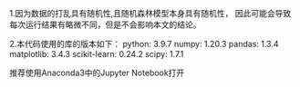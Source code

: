 1.因为数据的打乱具有随机性,且随机森林模型本身具有随机性，
因此可能会导致每次运行结果有略微不同，但是不会影响本文的结论。

2.本代码使用的库的版本如下：
python: 3.9.7
numpy: 1.20.3
pandas: 1.3.4
matplotlib: 3.4.3
scikit-learn: 0.24.2
scipy: 1.7.1

推荐使用Anaconda3中的Jupyter Notebook打开
